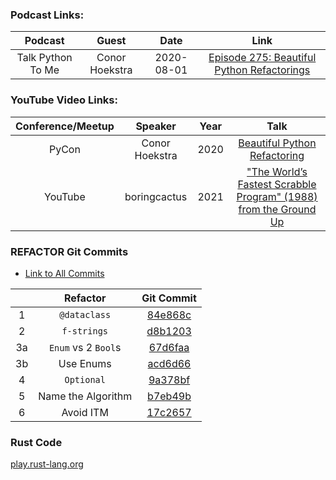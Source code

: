### Podcast Links:
|      Podcast      |     Guest      |    Date    |                                                          Link                                                          |
| :---------------: | :------------: | :--------: | :--------------------------------------------------------------------------------------------------------------------: |
| Talk Python To Me | Conor Hoekstra | 2020-08-01 | [Episode 275: Beautiful Python Refactorings](https://talkpython.fm/episodes/show/275/beautiful-pythonic-refactorings ) |

### YouTube Video Links:
| Conference/Meetup |    Speaker     | Year  |                             Talk                             |
| :---------------: | :------------: | :---: | :----------------------------------------------------------: |
|       PyCon       | Conor Hoekstra | 2020  | [Beautiful Python Refactoring](https://youtu.be/W-lZttZhsUY) |
| YouTube | boringcactus | 2021 | ["The World’s Fastest Scrabble Program" (1988) from the Ground Up](https://www.youtube.com/watch?v=9cytoYiF9uY) |

### REFACTOR Git Commits

* [Link to All Commits](https://github.com/codereport/scrabble/commits)

|       |      Refactor       |                                            Git Commit                                             |
| :---: | :-----------------: | :-----------------------------------------------------------------------------------------------: |
|   1   |    `@dataclass`     | [84e868c](https://github.com/codereport/scrabble/commit/84e868c7e8421d5d8d423eee08c636bc591497dd) |
|   2   |     `f-strings`     | [d8b1203](https://github.com/codereport/scrabble/commit/d8b12030bdcccd3af39c59cc6c696c87a23fbc1b) |
|  3a   | `Enum` vs 2 `Bool`s | [67d6faa](https://github.com/codereport/scrabble/commit/67d6faac7a461f7fa49a10e88b9315a1562bc2ab) |
|  3b   |      Use Enums      | [acd6d66](https://github.com/codereport/scrabble/commit/acd6d66c6e54475c9768d91eaaf87a3f5c6a59bb) |
|   4   |     `Optional`      | [9a378bf](https://github.com/codereport/scrabble/commit/9a378bf75642f6f3fc204ca219e0a26ca39d17eb) |
|   5   | Name the Algorithm  | [b7eb49b](https://github.com/codereport/scrabble/commit/b7eb49b83ca3257b030646f17f15f291858f55bc) |
|   6   |      Avoid ITM      | [17c2657](https://github.com/codereport/scrabble/commit/17c26575a8723fd4094f4c3b00dd5d0b2d868775) |

### Rust Code 

[play.rust-lang.org](https://play.rust-lang.org/?version=stable&mode=debug&edition=2021&gist=7b9582706c99ea749a7950e754bfaf7e)
